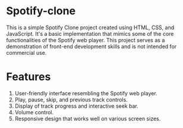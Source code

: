 # Spotify-clone

This is a simple Spotify Clone project created using HTML, CSS, and JavaScript. It's a basic implementation that mimics some of the core functionalities of the Spotify web player. This project serves as a demonstration of front-end development skills and is not intended for commercial use.

# Features
1. User-friendly interface resembling the Spotify web player.
2. Play, pause, skip, and previous track controls.
3. Display of track progress and interactive seek bar.
5. Volume control.
5. Responsive design that works well on various screen sizes.
